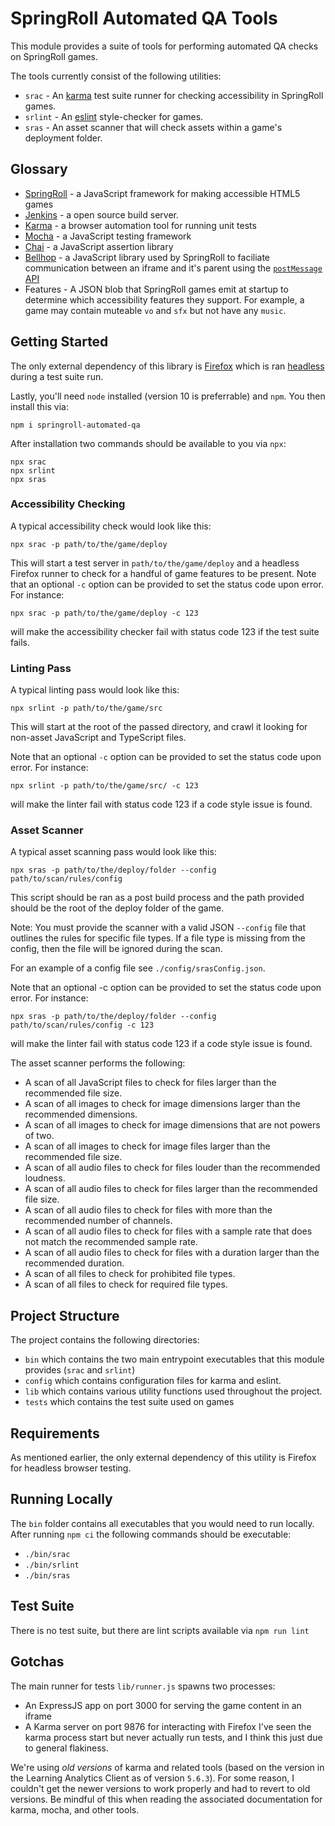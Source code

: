 # SpringRoll Automated QA Tools
This module provides a suite of tools for performing automated QA checks on SpringRoll games.

The tools currently consist of the following utilities:
- `srac` - An [karma](https://karma-runner.github.io) test suite runner for checking accessibility in SpringRoll games.
- `srlint` - An [eslint](https://eslint.org) style-checker for games.
- `sras` - An asset scanner that will check assets within a game's deployment folder.

## Glossary
- [SpringRoll](https://github.com/SpringRoll/SpringRoll) - a JavaScript framework for making accessible HTML5 games
- [Jenkins](https://jenkins.io/) - a open source build server.
- [Karma](https://karma-runner.github.io/4.0/index.html) - a browser automation tool for running unit tests
- [Mocha](https://mochajs.org/) - a JavaScript testing framework
- [Chai](https://www.chaijs.com/) - a JavaScript assertion library
- [Bellhop](https://github.com/SpringRoll/Bellhop) - a JavaScript library used by SpringRoll to faciliate communication
  between an iframe and it's parent using the [`postMessage` API](https://developer.mozilla.org/en-US/docs/Web/API/Window/postMessage)
- Features - A JSON blob that SpringRoll games emit at startup to determine which accessibility features they support.
  For example, a game may contain muteable `vo` and `sfx` but not have any `music`.

## Getting Started
The only external dependency of this library is [Firefox](https://www.mozilla.org/en-US/firefox/) which is ran
[headless](https://developer.mozilla.org/en-US/docs/Mozilla/Firefox/Headless_mode) during a test suite run.

Lastly, you'll need `node` installed (version 10 is preferrable) and `npm`. You then install this via:
```
npm i springroll-automated-qa
```

After installation two commands should be available to you via `npx`:
```
npx srac
npx srlint
npx sras
```

### Accessibility Checking
A typical accessibility check would look like this:
```
npx srac -p path/to/the/game/deploy
```

This will start a test server in `path/to/the/game/deploy` and a headless Firefox runner to check for a handful of game
features to be present.
Note that an optional `-c` option can be provided to set the status code upon error.
For instance:

```
npx srac -p path/to/the/game/deploy -c 123
```

will make the accessibility checker fail with status code 123 if the test suite fails.

### Linting Pass
A typical linting pass would look like this:
```
npx srlint -p path/to/the/game/src
```

This will start at the root of the passed directory, and crawl it looking for non-asset JavaScript and TypeScript files.

Note that an optional `-c` option can be provided to set the status code upon error.
For instance:

```
npx srlint -p path/to/the/game/src/ -c 123
```

will make the linter fail with status code 123 if a code style issue is found.

### Asset Scanner
A typical asset scanning pass would look like this:
```
npx sras -p path/to/the/deploy/folder --config path/to/scan/rules/config
```
This script should be ran as a post build process and the path provided should be the root of the deploy folder of the game.

Note: You must provide the scanner with a valid JSON `--config` file that outlines the rules for specific file types. If a file type is missing from the config, then the file will be ignored during the scan.

For an example of a config file see `./config/srasConfig.json`.

Note that an optional -c option can be provided to set the status code upon error. For instance:
```
npx sras -p path/to/the/deploy/folder --config path/to/scan/rules/config -c 123
```
will make the linter fail with status code 123 if a code style issue is found.

The asset scanner performs the following:
- A scan of all JavaScript files to check for files larger than the recommended file size.
- A scan of all images to check for image dimensions larger than the recommended dimensions.
- A scan of all images to check for image dimensions that are not powers of two.
- A scan of all images to check for image files larger than the recommended file size.
- A scan of all audio files to check for files louder than the recommended loudness.
- A scan of all audio files to check for files larger than the recommended file size.
- A scan of all audio files to check for files with more than the recommended number of channels.
- A scan of all audio files to check for files with a sample rate that does not match the recommended sample rate.
- A scan of all audio files to check for files with a duration larger than the recommended duration.
- A scan of all files to check for prohibited file types.
- A scan of all files to check for required file types.

## Project Structure
The project contains the following directories:

- `bin` which contains the two main entrypoint executables that this module provides (`srac` and `srlint`)
- `config` which contains configuration files for karma and eslint.
- `lib` which contains various utility functions used throughout the project.
- `tests` which contains the test suite used on games

## Requirements
As mentioned earlier, the only external dependency of this utility is Firefox for headless browser testing.

## Running Locally
The `bin` folder contains all executables that you would need to run locally.
After running `npm ci` the following commands should be executable:
- `./bin/srac`
- `./bin/srlint`
- `./bin/sras`

## Test Suite
There is no test suite, but there are lint scripts available via `npm run lint`

## Gotchas
The main runner for tests `lib/runner.js` spawns two processes:
- An ExpressJS app on port 3000 for serving the game content in an iframe
- A Karma server on port 9876 for interacting with Firefox
I've seen the karma process start but never actually run tests, and I think this just due to general flakiness.

We're using _old versions_ of karma and related tools (based on the version in the Learning Analytics Client as of version `5.6.3`).
For some reason, I couldn't get the newer versions to work properly and had to revert to old versions.
Be mindful of this when reading the associated documentation for karma, mocha, and other tools.
